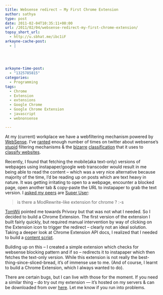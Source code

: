 ```yaml
---
title: Websense redirect – My First Chrome Extension
author: sathya
type: post
date: 2011-02-04T10:35:11+00:00
url: /2011/02/04/websense-redirect-my-first-chrome-extension/
topsy_short_url:
  - http://u.sbhat.me/ibc1iF
arkayne-cache-post:
  - |
    
    
    
    
arkayne-time-post:
  - "1325785815"
categories:
  - Programming
tags:
  - Chrome
  - Extension
  - extensions
  - Google Chrome
  - Google Chrome Extension
  - javascript
  - webnonsense

---
```

At my (current) workplace we have a webfiltering mechanism powered by [WebSense][1]. I&#8217;ve [ranted][2] enough number of times on twitter about websense&#8217;s [stupid][3] filtering mechanisms & the [bizarre][4] [classification][5] that it uses to [classify websites][6].  
<!--more-->

  
Recently, I found that fetching the mobile(aka text-only) versions of webpages using instapaper/google web transcoder would result in me being able to read the content &#8211; which was a very nice alternative because majority of the time, I&#8217;d be reading up on posts which are text heavy in nature. It was getting irritating to open to a webpage, encounter a blocked page, open another tab & copy-paste the URL to instapaper to grab the text version. I [asked my peers][7] are [Super User][8]:

> is there a ModRewrite-like extension for chrome ? :-s

[TomWij][9] pointed me towards Privoxy but that was not what I needed. So I decided to build a Chrome Extension. The first version of the extension I built fairly quickly, but required manual intervention by way of clicking on the Extension icon to trigger the redirect &#8211; clearly not an ideal solution. Taking a deeper look at Chrome Extension API docs, I realized that I needed to build a [content script][10].

Building up on this &#8211; I created a simple extension which checks for websense blocking pattern and if so &#8211; redirects it to instapaper which then fetches the text-only version. While this extension is not really the best-thing-since-sliced-bread, it&#8217;s of immense use to me. (And of course, I learnt to build a Chrome Extension, which I always wanted to do).

There are certain bugs, but I can live with those for the moment. If you need a similar thing &#8211; do try out my extension &#8212; it&#8217;s hosted on my servers & can be downloaded from over [here][11]. Let me know if you run into problems.

 [1]: http://www.websense.com/content/home.aspx
 [2]: http://twitoaster.com/country-in/sathyabhat/congrats-reddit-you-have-now-been-promoted-to-the-rank-of-a-social-network-by-webnonsense/
 [3]: twitter.com/SathyaBhat/statuses/28059352136945664
 [4]: http://tumble.sathyabh.at/post/587335342/more-webnonsense-stupidity
 [5]: ttp://friendfeed.com/100rabh/1cec68cc/rt-sathyabhat-all-hail-web-non-sense-says-hacker
 [6]: http://tumble.sathyabh.at/post/49820040/web-non-sense
 [7]: http://chat.stackexchange.com/transcript/118?m=437454#437454
 [8]: http://superuser.com/users/4377/sathya
 [9]: http://superuser.com/users/9666/tomwij
 [10]: http://code.google.com/chrome/extensions/content_scripts.html
 [11]: http://u.sbhat.me/webnonsense
